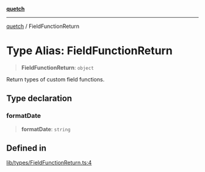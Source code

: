 [**quetch**](../README.md)

***

[quetch](../README.md) / FieldFunctionReturn

# Type Alias: FieldFunctionReturn

> **FieldFunctionReturn**: `object`

Return types of custom field functions.

## Type declaration

### formatDate

> **formatDate**: `string`

## Defined in

[lib/types/FieldFunctionReturn.ts:4](https://github.com/nevoland/quetch/blob/db84578eb5eba15d3388a1c2cfad7cc80fe9fbe6/lib/types/FieldFunctionReturn.ts#L4)
